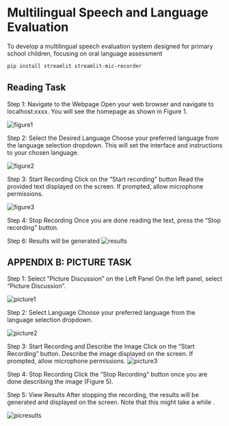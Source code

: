 # Multilingual Speech and Language Evaluation
To develop a multilingual speech evaluation system designed for primary school children, focusing on oral language assessment


```sh
pip install streamlit streamlit-mic-recorder
```

## Reading Task
Step 1: Navigate to the Webpage
Open your web browser and navigate to localhost:xxxx.
You will see the homepage as shown in Figure 1.

![figure1](https://github.com/user-attachments/assets/0817d1e2-239f-4dd4-9aeb-6766bd3b8112)


Step 2: Select the Desired Language
Choose your preferred language from the language selection dropdown.
This will set the interface and instructions to your chosen language.

![figure2](https://github.com/user-attachments/assets/f70be7ae-425f-45ae-9488-2dac12bded36)



Step 3: Start Recording
Click on the “Start recording” button
Read the provided text displayed on the screen.
If prompted, allow microphone permissions.


![figure3](https://github.com/user-attachments/assets/2e12085e-fe4a-415a-9eb7-7b731746c572)


Step 4: Stop Recording
Once you are done reading the text, press the “Stop recording” button.


Step 6: Results will be generated 
![results](https://github.com/user-attachments/assets/2097a5d5-396d-4c45-b7a7-3ddd8e4a4808)


## APPENDIX B: PICTURE TASK

Step 1: Select “Picture Discussion” on the Left Panel
On the left panel, select “Picture Discussion”.

![picture1](https://github.com/user-attachments/assets/ecb1252a-7296-4309-b752-1a7866f92da1)

Step 2: Select Language
Choose your preferred language from the language selection dropdown.

![picture2](https://github.com/user-attachments/assets/c2410ab9-09d9-4253-88b9-fce3e78bf29c)


Step 3: Start Recording and Describe the Image
Click on the “Start Recording” button.
Describe the image displayed on the screen.
If prompted, allow microphone permissions.
![picture3](https://github.com/user-attachments/assets/3854bc19-c746-46f7-b3e7-21a0d53c0e4b)

Step 4: Stop Recording
Click the “Stop Recording” button once you are done describing the image (Figure 5).

Step 5: View Results
After stopping the recording, the results will be generated and displayed on the screen. Note that this might take a while .

![picresults](https://github.com/user-attachments/assets/a314973f-c1d6-4bcf-975d-15212adc72ca)

